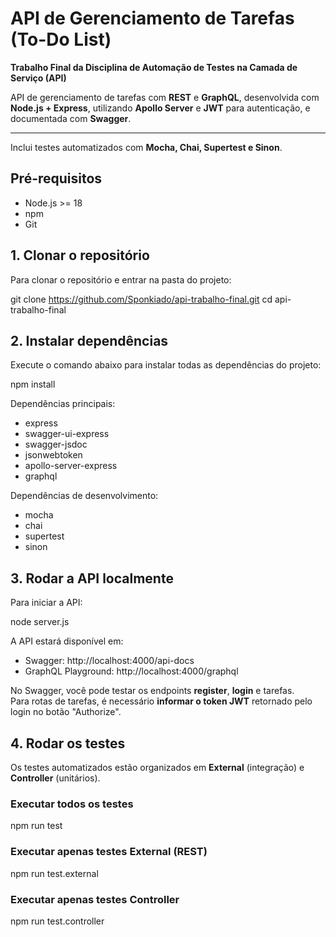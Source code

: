 # API de Gerenciamento de Tarefas (To-Do List)

**Trabalho Final da Disciplina de Automação de Testes na Camada de Serviço (API)**

API de gerenciamento de tarefas com **REST** e **GraphQL**, desenvolvida com **Node.js + Express**, utilizando **Apollo Server** e **JWT** para autenticação, e documentada com **Swagger**.

--- 

Inclui testes automatizados com **Mocha, Chai, Supertest e Sinon**.
## Pré-requisitos

- Node.js >= 18
- npm
- Git
## 1. Clonar o repositório

Para clonar o repositório e entrar na pasta do projeto:

git clone https://github.com/Sponkiado/api-trabalho-final.git
cd api-trabalho-final
## 2. Instalar dependências

Execute o comando abaixo para instalar todas as dependências do projeto:

npm install

Dependências principais:
- express
- swagger-ui-express
- swagger-jsdoc
- jsonwebtoken
- apollo-server-express
- graphql

Dependências de desenvolvimento:
- mocha
- chai
- supertest
- sinon
## 3. Rodar a API localmente

Para iniciar a API:

node server.js

A API estará disponível em:

- Swagger: http://localhost:4000/api-docs
- GraphQL Playground: http://localhost:4000/graphql

No Swagger, você pode testar os endpoints **register**, **login** e tarefas.  
Para rotas de tarefas, é necessário **informar o token JWT** retornado pelo login no botão "Authorize".
## 4. Rodar os testes

Os testes automatizados estão organizados em **External** (integração) e **Controller** (unitários).

### Executar todos os testes

npm run test

### Executar apenas testes External (REST)

npm run test.external

### Executar apenas testes Controller

npm run test.controller
